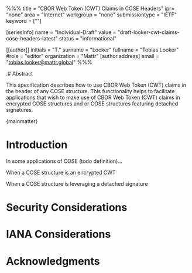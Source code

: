%%%
title = "CBOR Web Token (CWT) Claims in COSE Headers"
ipr= "none"
area = "Internet"
workgroup = "none"
submissiontype = "IETF"
keyword = [""]

[seriesInfo]
name = "Individual-Draft"
value = "draft-looker-cwt-claims-cose-headers-latest"
status = "informational"

[[author]]
initials = "T."
surname = "Looker"
fullname = "Tobias Looker"
#role = "editor"
organization = "Mattr"
  [author.address]
  email = "tobias.looker@mattr.global"
%%%

.# Abstract

This specification describes how to use CBOR Web Token (CWT) claims in the header of any COSE structure. This functionality helps to facilitate applications that wish to make use of CBOR Web Token (CWT) claims in encrypted COSE structures and or COSE structures featuring detached signatures.

{mainmatter}

# Introduction

In some applications of COSE (todo definition)...

When a COSE structure is an encrypted CWT

When a COSE structure is leveraging a detached signature

# Security Considerations

# IANA Considerations

# Acknowledgments
